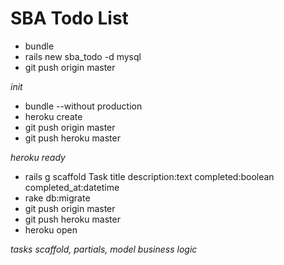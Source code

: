 # SBA Todo List

- bundle
- rails new sba_todo -d mysql
- git push origin master

*init*

- bundle --without production
- heroku create
- git push origin master
- git push heroku master

*heroku ready*

- rails g scaffold Task title description:text completed:boolean completed_at:datetime
- rake db:migrate
- git push origin master
- git push heroku master
- heroku open

*tasks scaffold, partials, model business logic*
